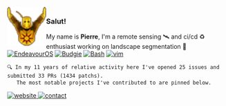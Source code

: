 <img align="left" height=90 src="praisesun.png"> 

### Salut!
My name is **Pierre**, I'm a remote sensing 🛰️ and ci/cd ♻️ enthusiast working on landscape segmentation 🌱<br>
[![EndeavourOS](https://img.shields.io/badge/EndeavourOS-black?logo=endeavouros&logoColor=white)](https://endeavouros.com/)
[![Budgie](https://img.shields.io/badge/Budgie-black?logo=solus&logoColor=white)](https://buddiesofbudgie.org/)
[![Bash](https://img.shields.io/badge/Bash-black?logo=gnubash&logoColor=white)](https://github.com/pierre-manchon/.../blob/runcoms/dot_bashrc)
[![vim](https://img.shields.io/badge/vim-black?logo=vim&logoColor=white)](https://github.com/pierre-manchon/.../blob/runcoms/dot_vimrc)
<!--
[![ALT](https://img.shields.io/badge/TEXT-black?logo=LOGO&logoColor=white)](LINK)
languages:
python (dask, fiona, gdal, numba, numpy, pandas, pyproj, rasterio, scipy, scikit-learn, shapely, xarray)
c%2B%2B (BOOST, GDAL, GEOS, PROJ)
html5
css (raw, bootstrap, simple)
-->
<div align="left">
    
    🔍 In my 11 years of relative activity here I've opened 25 issues and submitted 33 PRs (1434 patchs).
       The most notable projects I've contributed to are pinned below.
</div>

<a href="https://pierre-manchon.github.io/">
    <img alt="website" src="https://img.shields.io/website?down_color=red&down_message=pierre-manchon.pm&label=://&labelColor=161b22&up_color=00ffff&up_message=pierre-manchon.pm&url=https%3A%2F%2Fpierre-manchon.frama.io&style=flat-square">
</a>
<a href="https://pierre-manchon.github.io/find-me#contact">
    <img alt="contact" src="https://img.shields.io/static/v1?label=%2Ffind-me%23contact&labelColor=161b22&message= &color=161b22&style=flat-square">
</a>
